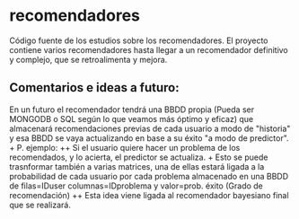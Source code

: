 # recomendadores

Código fuente de los estudios sobre los recomendadores.
El proyecto contiene varios recomendadores hasta llegar a un recomendador definitivo y complejo, que se retroalimenta y mejora.




## Comentarios e ideas a futuro:
En un futuro el recomendador tendrá una BBDD propia (Pueda ser MONGODB o SQL según lo que veamos más óptimo y eficaz) que almacenará recomendaciones previas de cada usuario a modo de "historia" y esa BBDD se vaya actualizando en base a su éxito "a modo de predictor".
	+ P. ejemplo:
		++ Si el usuario quiere hacer un problema de los recomendados, y lo acierta, el predictor se actualiza.
	+ Esto se puede trasnformar también a varias matrices, una de ellas estará ligada a la probabilidad de cada usuario por cada problema almacenado en una BBDD de filas=IDuser columnas=IDproblema y valor=prob. éxito (Grado de recomendación)
		++ Esta idea viene ligada al recomendador bayesiano final que se realizará.
